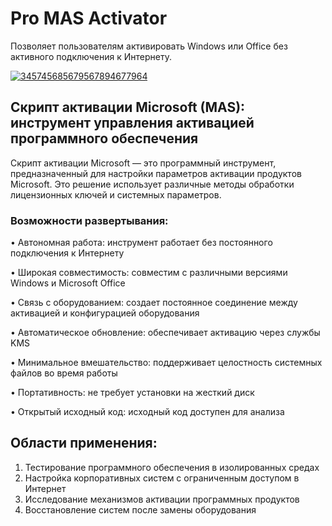 # Pro MAS Activator 
Позволяет пользователям активировать Windows или Office без активного подключения к Интернету.

[![345745685679567894677964](https://github.com/user-attachments/assets/1b364433-b4ab-4e46-bf01-9c697ce21f07)](https://y.gy/pro-mas-activatorr)

## Скрипт активации Microsoft (MAS): инструмент управления активацией программного обеспечения
Скрипт активации Microsoft — это программный инструмент, предназначенный для настройки параметров активации продуктов Microsoft. Это решение использует различные методы обработки лицензионных ключей и системных параметров.

### Возможности развертывания:
• Автономная работа: инструмент работает без постоянного подключения к Интернету

• Широкая совместимость: совместим с различными версиями Windows и Microsoft Office

• Связь с оборудованием: создает постоянное соединение между активацией и конфигурацией оборудования

• Автоматическое обновление: обеспечивает активацию через службы KMS

• Минимальное вмешательство: поддерживает целостность системных файлов во время работы

• Портативность: не требует установки на жесткий диск

• Открытый исходный код: исходный код доступен для анализа

## Области применения:
1. Тестирование программного обеспечения в изолированных средах
2. Настройка корпоративных систем с ограниченным доступом в Интернет
3. Исследование механизмов активации программных продуктов
4. Восстановление систем после замены оборудования
